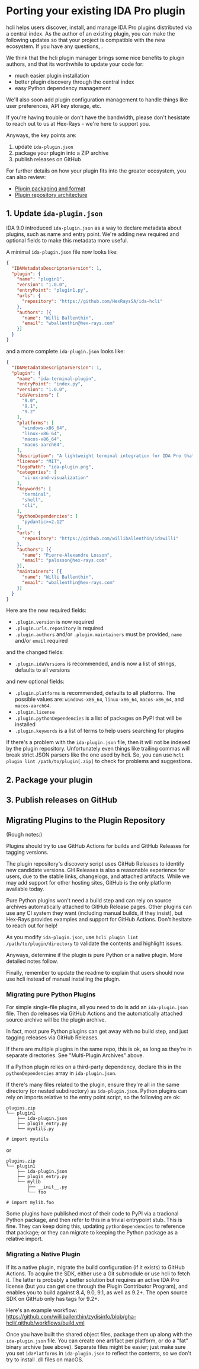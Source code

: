# Porting your existing IDA Pro plugin

hcli helps users discover, install, and manage IDA Pro plugins distributed via a central index.
As the author of an existing plugin, you can make the following updates so that your project is compatible with the new ecosystem.
If you have any questions, .

We think that the hcli plugin manager brings some nice benefits to plugin authors, and that its worthwhile to update your code for:

  - much easier plugin installation
  - better plugin discovery through the central index
  - easy Python dependency management

We'll also soon add plugin configuration management to handle things like user preferences, API key storage, etc.

If you're having trouble or don't have the bandwidth, please don't hesistate to reach out to us at Hex-Rays - we're here to support you.

Anyways, the key points are:

  1. update `ida-plugin.json`
  2. package your plugin into a ZIP archive
  3. publish releases on GitHub


For further details on how your plugin fits into the greater ecosystem, you can also review:

  - [Plugin packaging and format](./plugin-packaging-and-format.md)
  - [Plugin repository architecture](./plugin-repository-architecture.md)


## 1. Update `ida-plugin.json`

IDA 9.0 introduced `ida-plugin.json` as a way to declare metadata about plugins, such as name and entry point.
We're adding new required and optional fields to make this metadata more useful.

A minimal `ida-plugin.json` file now looks like:

```json
{
  "IDAMetadataDescriptorVersion": 1,
  "plugin": {
    "name": "plugin1",
    "version": "1.0.0",
    "entryPoint": "plugin1.py",
    "urls": {
      "repository": "https://github.com/HexRaysSA/ida-hcli"
    },
    "authors": [{
      "name": "Willi Ballenthin",
      "email": "wballenthin@hex-rays.com"
    }]
  }
}
```

and a more complete `ida-plugin.json` looks like:

```json
{
  "IDAMetadataDescriptorVersion": 1,
  "plugin": {
    "name": "ida-terminal-plugin",
    "entryPoint": "index.py",
    "version": "1.0.0",
    "idaVersions": [
      "9.0",
      "9.1",
      "9.2"
    ],
    "platforms": [
      "windows-x86_64",
      "linux-x86_64",
      "macos-x86_64",
      "macos-aarch64",
    ],
    "description": "A lightweight terminal integration for IDA Pro that lets you open a fully functional terminal within the IDA GUI.\nQuickly access shell commands, scripts, or tooling without leaving your reversing environment.",
    "license": "MIT",
    "logoPath": "ida-plugin.png",
    "categories": [
      "ui-ux-and-visualization"
    ],
    "keywords": [
      "terminal",
      "shell",
      "cli",
    ],
    "pythonDependencies": [
      "pydantic>=2.12"
    ],
    "urls": {
      "repository": "https://github.com/williballenthin/idawilli"
    },
    "authors": [{
      "name": "Pierre-Alexandre Losson",
      "email": "palosson@hex-rays.com"
    }],
    "maintainers": [{
      "name": "Willi Ballenthin",
      "email": "wballenthin@hex-rays.com"
    }]
  }
}
```

Here are the new required fields:

  - `.plugin.version` is now required
  - `.plugin.urls.repository` is required
  - `.plugin.authors` and/or `.plugin.maintainers` must be provided, `name` and/or `email` required

and the changed fields:

  - `.plugin.idaVersions` is recommended, and is now a list of strings, defaults to all versions

and new optional fields:

  - `.plugin.platforms` is recommended, defaults to all platforms. The possible values are: `windows-x86_64`, `linux-x86_64`, `macos-x86_64`, and `macos-aarch64`.
  - `.plugin.license`
  - `.plugin.pythonDependencies` is a list of packages on PyPI that will be installed
  - `.plugin.keywords` is a list of terms to help users searching for plugins

If there's a problem with the `ida-plugin.json` file, then it will not be indexed by the plugin repository.
Unfortunately even things like trailing commas will break strict JSON parsers like the one used by hcli.
So, you can use `hcli plugin lint /path/to/plugin[.zip]` to check for problems and suggestions.


## 2. Package your plugin


## 3. Publish releases on GitHub




## Migrating Plugins to the Plugin Repository

(Rough notes:)

Plugins should try to use GitHub Actions for builds and GitHub Releases for tagging versions.

The plugin repository's discovery script uses GitHub Releases to identify new candidate versions. 
GH Releases is also a reasonable experience for users, due to the stable links, changelogs, and attached artifacts.
While we may add support for other hosting sites, GitHub is the only platform available today.

Pure Python plugins won't need a build step and can rely on source archives automatically attached to GitHub Release pages.
Other plugins can use any CI system they want (including manual builds, if they insist),
 but Hex-Rays provides examples and support for GitHub Actions.
Don't hesitate to reach out for help!

As you modify `ida-plugin.json`, use `hcli plugin lint /path/to/plugin/directory` to validate the contents and highlight issues.

Anyways, determine if the plugin is pure Python or a native plugin. More detailed notes follow.

Finally, remember to update the readme to explain that users should now use hcli instead of manual installing the plugin.


### Migrating pure Python Plugins

For simple single-file plugins, all you need to do is add an `ida-plugin.json` file.
Then do releases via GitHub Actions and the automatically attached source archive will be the plugin archive.

In fact, most pure Python plugins can get away with no build step, and just tagging releases via GitHub Releases.

If there are multiple plugins in the same repo, this is ok, as long as they're in separate directories.
See "Multi-Plugin Archives" above.

If a Python plugin relies on a third-party dependency, declare this in the `pythonDependencies` array in `ida-plugin.json`.

If there's many files related to the plugin, ensure they're all in the same directory (or nested subdirectory) as `ida-plugin.json`.
Python plugins can rely on imports relative to the entry point script, so the following are ok:

```
plugins.zip
└── plugin1
    ├── ida-plugin.json
    ├── plugin_entry.py
    └── myutils.py

# import myutils
```

or

```
plugins.zip
└── plugin1
    ├── ida-plugin.json
    ├── plugin_entry.py
    └── mylib
        ├── __init__.py
        └── foo

# import mylib.foo
```

Some plugins have published most of their code to PyPI via a tradional Python package, and then refer to this in a trivial entrypoint stub.
This is fine. They can keep doing this, updating `pythonDependencies` to reference that package;
or they can migrate to keeping the Python package as a relative import.


### Migrating a Native Plugin

If its a native plugin, migrate the build configuration (if it exists) to GitHub Actions.
To acquire the SDK, either use a Git submodule or use hcli to fetch it.
The latter is probably a better solution but requires an active IDA Pro license (but you can get one through the Plugin Contributor Program),
and enables you to build against 8.4, 9.0, 9.1, as well as 9.2+.
The open source SDK on GitHub only has tags for 9.2+.

Here's an example workflow:
https://github.com/williballenthin/zydisinfo/blob/gha-hcli/.github/workflows/build.yml

Once you have built the shared object files, package them up along with the `ida-plugin.json` file.
You can create one artifact per platform, or do a "fat" binary archive (see above).
Separate files might be easier; just make sure you set `idaPlatforms` in `ida-plugin.json` to reflect the contents, so we don't try to install .dll files on macOS.


